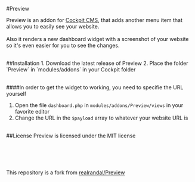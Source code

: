 #Preview

Preview is an addon for [Cockpit CMS](https://github.com/aheinze/cockpit), that adds another menu item that allows you to easily see your website.<br><br>
Also it renders a new dashboard widget with a screenshot of your website so it's even easier for you to see the changes.

<br>
##Installation
1. Download the latest release of Preview
2. Place the folder `Preview` in `modules/addons` in your Cockpit folder
<br><br>

####In order to get the widget to working, you need to specifie the URL yourself
1. Open the file `dashboard.php` in `modules/addons/Preview/views` in your favorite editor
2. Change the URL in the `$payload` array to whatever your website URL is

<br>
##License
Preview is licensed under the MIT license

<br><br><br><br>
This repository is a fork from [realrandal/Preview](https://github.com/realrandal/Preview)
